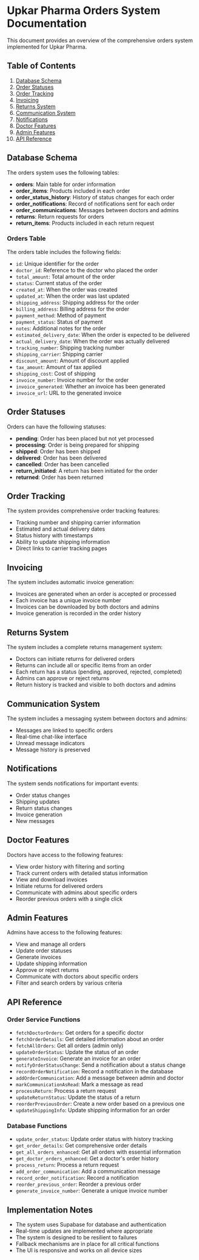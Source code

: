 # Upkar Pharma Orders System Documentation

This document provides an overview of the comprehensive orders system implemented for Upkar Pharma.

## Table of Contents

1. [Database Schema](#database-schema)
2. [Order Statuses](#order-statuses)
3. [Order Tracking](#order-tracking)
4. [Invoicing](#invoicing)
5. [Returns System](#returns-system)
6. [Communication System](#communication-system)
7. [Notifications](#notifications)
8. [Doctor Features](#doctor-features)
9. [Admin Features](#admin-features)
10. [API Reference](#api-reference)

## Database Schema

The orders system uses the following tables:

- **orders**: Main table for order information
- **order_items**: Products included in each order
- **order_status_history**: History of status changes for each order
- **order_notifications**: Record of notifications sent for each order
- **order_communications**: Messages between doctors and admins
- **returns**: Return requests for orders
- **return_items**: Products included in each return request

### Orders Table

The orders table includes the following fields:

- `id`: Unique identifier for the order
- `doctor_id`: Reference to the doctor who placed the order
- `total_amount`: Total amount of the order
- `status`: Current status of the order
- `created_at`: When the order was created
- `updated_at`: When the order was last updated
- `shipping_address`: Shipping address for the order
- `billing_address`: Billing address for the order
- `payment_method`: Method of payment
- `payment_status`: Status of payment
- `notes`: Additional notes for the order
- `estimated_delivery_date`: When the order is expected to be delivered
- `actual_delivery_date`: When the order was actually delivered
- `tracking_number`: Shipping tracking number
- `shipping_carrier`: Shipping carrier
- `discount_amount`: Amount of discount applied
- `tax_amount`: Amount of tax applied
- `shipping_cost`: Cost of shipping
- `invoice_number`: Invoice number for the order
- `invoice_generated`: Whether an invoice has been generated
- `invoice_url`: URL to the generated invoice

## Order Statuses

Orders can have the following statuses:

- **pending**: Order has been placed but not yet processed
- **processing**: Order is being prepared for shipping
- **shipped**: Order has been shipped
- **delivered**: Order has been delivered
- **cancelled**: Order has been cancelled
- **return_initiated**: A return has been initiated for the order
- **returned**: Order has been returned

## Order Tracking

The system provides comprehensive order tracking features:

- Tracking number and shipping carrier information
- Estimated and actual delivery dates
- Status history with timestamps
- Ability to update shipping information
- Direct links to carrier tracking pages

## Invoicing

The system includes automatic invoice generation:

- Invoices are generated when an order is accepted or processed
- Each invoice has a unique invoice number
- Invoices can be downloaded by both doctors and admins
- Invoice generation is recorded in the order history

## Returns System

The system includes a complete returns management system:

- Doctors can initiate returns for delivered orders
- Returns can include all or specific items from an order
- Each return has a status (pending, approved, rejected, completed)
- Admins can approve or reject returns
- Return history is tracked and visible to both doctors and admins

## Communication System

The system includes a messaging system between doctors and admins:

- Messages are linked to specific orders
- Real-time chat-like interface
- Unread message indicators
- Message history is preserved

## Notifications

The system sends notifications for important events:

- Order status changes
- Shipping updates
- Return status changes
- Invoice generation
- New messages

## Doctor Features

Doctors have access to the following features:

- View order history with filtering and sorting
- Track current orders with detailed status information
- View and download invoices
- Initiate returns for delivered orders
- Communicate with admins about specific orders
- Reorder previous orders with a single click

## Admin Features

Admins have access to the following features:

- View and manage all orders
- Update order statuses
- Generate invoices
- Update shipping information
- Approve or reject returns
- Communicate with doctors about specific orders
- Filter and search orders by various criteria

## API Reference

### Order Service Functions

- `fetchDoctorOrders`: Get orders for a specific doctor
- `fetchOrderDetails`: Get detailed information about an order
- `fetchAllOrders`: Get all orders (admin only)
- `updateOrderStatus`: Update the status of an order
- `generateInvoice`: Generate an invoice for an order
- `notifyOrderStatusChange`: Send a notification about a status change
- `recordOrderNotification`: Record a notification in the database
- `addOrderCommunication`: Add a message between admin and doctor
- `markCommunicationAsRead`: Mark a message as read
- `processReturn`: Process a return request
- `updateReturnStatus`: Update the status of a return
- `reorderPreviousOrder`: Create a new order based on a previous one
- `updateShippingInfo`: Update shipping information for an order

### Database Functions

- `update_order_status`: Update order status with history tracking
- `get_order_details`: Get comprehensive order details
- `get_all_orders_enhanced`: Get all orders with essential information
- `get_doctor_orders_enhanced`: Get a doctor's order history
- `process_return`: Process a return request
- `add_order_communication`: Add a communication message
- `record_order_notification`: Record a notification
- `reorder_previous_order`: Reorder a previous order
- `generate_invoice_number`: Generate a unique invoice number

## Implementation Notes

- The system uses Supabase for database and authentication
- Real-time updates are implemented where appropriate
- The system is designed to be resilient to failures
- Fallback mechanisms are in place for all critical functions
- The UI is responsive and works on all device sizes